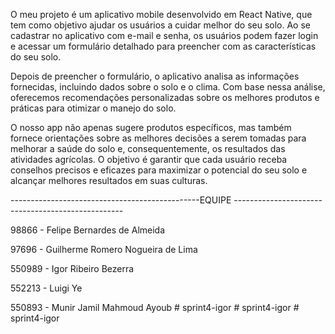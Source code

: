 O meu projeto é um aplicativo mobile desenvolvido em React Native, que tem como objetivo ajudar os usuários a cuidar melhor do seu solo. Ao se cadastrar no aplicativo com e-mail e senha, os usuários podem fazer login e acessar um formulário detalhado para preencher com as características do seu solo.

Depois de preencher o formulário, o aplicativo analisa as informações fornecidas, incluindo dados sobre o solo e o clima. Com base nessa análise, oferecemos recomendações personalizadas sobre os melhores produtos e práticas para otimizar o manejo do solo.

O nosso app não apenas sugere produtos específicos, mas também fornece orientações sobre as melhores decisões a serem tomadas para melhorar a saúde do solo e, consequentemente, os resultados das atividades agrícolas. O objetivo é garantir que cada usuário receba conselhos precisos e eficazes para maximizar o potencial do seu solo e alcançar melhores resultados em suas culturas.

-----------------------------------------------EQUIPE --------------------------------------------------

98866 - Felipe Bernardes de Almeida

97696 - Guilherme Romero Nogueira de Lima

550989 - Igor Ribeiro Bezerra

552213 - Luigi Ye

550893 - Munir Jamil Mahmoud Ayoub
#   s p r i n t 4 - i g o r  
 #   s p r i n t 4 - i g o r  
 # sprint4-igor

